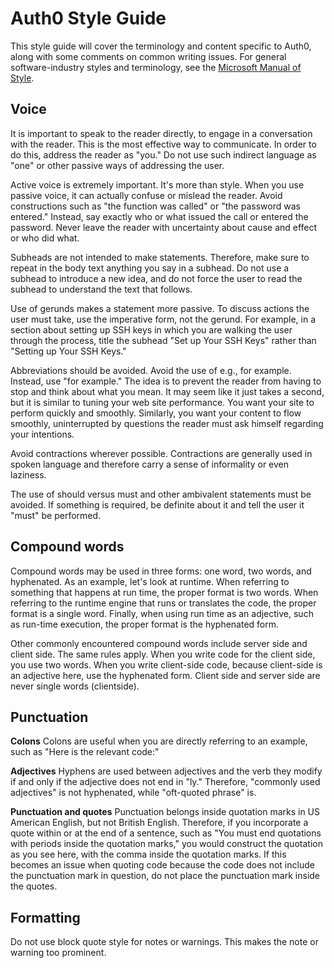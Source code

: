 # Auth0 Style Guide #

This style guide will cover the terminology and content specific to Auth0, along with some comments on common writing issues. For general software-industry styles and terminology, see the [Microsoft Manual of Style](https://eucalyptus.atlassian.net/wiki/download/attachments/76611622/microsoft_manual_of_style_fourth_edition.pdf?version=2&modificationDate=1424379604164&api=v2).

## Voice

It is important to speak to the reader directly, to engage in a conversation with the reader. This is the most effective way to communicate. In order to do this, address the reader as "you." Do not use such indirect language as "one" or other passive ways of addressing the user.

Active voice is extremely important. It's more than style. When you use passive voice, it can actually confuse or mislead the reader. Avoid constructions such as "the function was called" or  "the password was entered." Instead, say exactly who or what issued the call or entered the password. Never leave the reader with uncertainty about cause and effect or who did what.

Subheads are not intended to make statements. Therefore, make sure to repeat in the body text anything you say in a subhead. Do not use a subhead to introduce a new idea, and do not force the user to read the subhead to understand the text that follows.

Use of gerunds makes a statement more passive. To discuss actions the user must take, use the imperative form, not the gerund. For example, in a section about setting up SSH keys in which you are walking the user through the process, title the subhead "Set up Your SSH Keys" rather than "Setting up Your SSH Keys."

Abbreviations should be avoided. Avoid the use of e.g., for example. Instead, use "for example." The idea is to prevent the reader from having to stop and think about what you mean. It may seem like it just takes a second, but it is similar to tuning your web site performance. You want your site to perform quickly and smoothly. Similarly, you want your content to flow smoothly, uninterrupted by questions the reader must ask himself regarding your intentions.

Avoid contractions wherever possible. Contractions are generally used in spoken language and therefore carry a sense of informality or even laziness. 

The use of should versus must and other ambivalent statements must be avoided. If something is required, be definite about it and tell the user it "must" be performed.

## Compound words

Compound words may be used in three forms: one word, two words, and hyphenated. As an example, let's look at runtime.
When referring to something that happens at run time, the proper format is two words. When referring to the runtime engine that runs or translates the code, the proper format is a single word. Finally, when using run time as an adjective, such as run-time execution, the proper format is the hyphenated form.

Other commonly encountered compound words include server side and client side. The same rules apply. When you write code for the client side, you use two words. When you write client-side code, because client-side is an adjective here, use the hyphenated form. Client side and server side are never single words (clientside).

## Punctuation

<b>Colons</b>
Colons are useful when you are directly referring to an example, such as "Here is the relevant code:"

<b>Adjectives</b>
Hyphens are used between adjectives and the verb they modify if and only if the adjective does not end in "ly." Therefore, "commonly used adjectives" is not hyphenated, while "oft-quoted phrase" is.

<b>Punctuation and quotes</b>
Punctuation belongs inside quotation marks in US American English, but not British English. Therefore, if you incorporate a quote within or at the end of a sentence, such as "You must end quotations with periods inside the quotation marks," you would construct the quotation as you see here, with the comma inside the quotation marks. If this becomes an issue when quoting code because the code does not include the punctuation mark in question, do not place the punctuation mark inside the quotes.

## Formatting
Do not use block quote style for notes or warnings. This makes the note or warning too prominent.